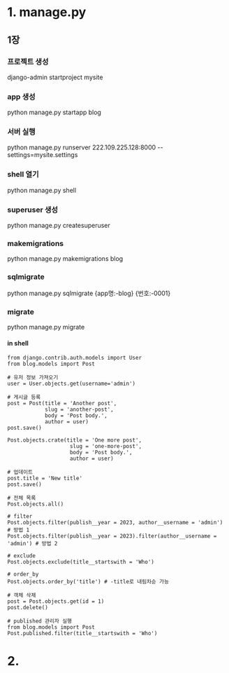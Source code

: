 # 1. manage.py

## 1장

### 프로젝트 생성
django-admin startproject mysite

### app 생성
python manage.py startapp blog


### 서버 실행
python manage.py runserver 222.109.225.128:8000 --settings=mysite.settings

### shell 열기
python manage.py shell

### superuser 생성
python manage.py createsuperuser



### makemigrations
python manage.py makemigrations blog

### sqlmigrate
python manage.py sqlmigrate {app명:-blog} {번호:-0001}


### migrate
python manage.py migrate


#### in shell
```{python}
from django.contrib.auth.models import User
from blog.models import Post

# 유저 정보 가져오기
user = User.objects.get(username='admin')

# 게시글 등록
post = Post(title = 'Another post',
            slug = 'another-post',
            body = 'Post body.',
            author = user)
post.save()

Post.objects.crate(title = 'One more post',
                    slug = 'one-more-post',
                    body = 'Post body.',
                    author = user)

# 업데이트
post.title = 'New title'
post.save()

# 전체 목록
Post.objects.all()

# filter
Post.objects.filter(publish__year = 2023, author__username = 'admin') # 방법 1
Post.objects.filter(publish__year = 2023).filter(author__username = 'admin') # 방법 2

# exclude
Post.objects.exclude(title__startswith = 'Who')

# order_by
Post.objects.order_by('title') # -title로 내림차순 가능

# 객체 삭제
post = Post.objects.get(id = 1)
post.delete()

# published 관리자 실행
from blog.models import Post
Post.published.filter(title__startswith = 'Who')

```

# 2. 